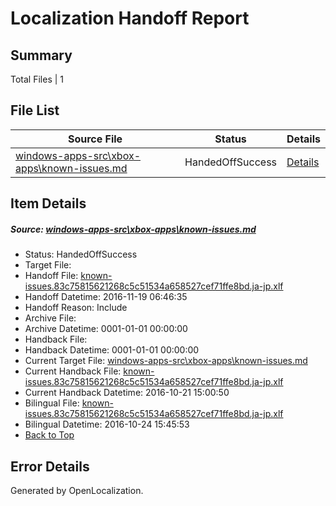# <a name='report-top'></a> Localization Handoff Report

## Summary
 Total Files | 1

## File List
 Source File | Status | Details 
 ----------- | ------ | ------- 
 [windows-apps-src\xbox-apps\known-issues.md](https://cpubwin.visualstudio.com/windows-uwp/_git/windows-uwp/commit/bee955a671dbdd03f45f4cab7ef01a6748100993?path=windows-apps-src%2Fxbox-apps%2Fknown-issues.md&_a=contents) | HandedOffSuccess | [Details](#26db02792eef6bda927bedd1ef8fcb6a644fadcf8533)

## Item Details
##### <a name='26db02792eef6bda927bedd1ef8fcb6a644fadcf8533'></a> Source: [windows-apps-src\xbox-apps\known-issues.md](https://cpubwin.visualstudio.com/windows-uwp/_git/windows-uwp/commit/bee955a671dbdd03f45f4cab7ef01a6748100993?path=windows-apps-src%2Fxbox-apps%2Fknown-issues.md&_a=contents)
* Status: HandedOffSuccess
* Target File: 
* Handoff File: [known-issues.83c75815621268c5c51534a658527cef71ffe8bd.ja-jp.xlf](https://cpubwin.visualstudio.com/windows-uwp/_git/WDCLib.handoff/commit/2add528dd6f05157be232f7e60c20510a64066aa?path=ol-handoff%2Fcpubwin%2Fwindows-uwp.ja-jp%2Fmaster%2Fknown-issues.83c75815621268c5c51534a658527cef71ffe8bd.ja-jp.xlf&_a=contents)
* Handoff Datetime: 2016-11-19 06:46:35
* Handoff Reason: Include
* Archive File: 
* Archive Datetime: 0001-01-01 00:00:00
* Handback File: 
* Handback Datetime: 0001-01-01 00:00:00
* Current Target File: [windows-apps-src\xbox-apps\known-issues.md](https://cpubwin.visualstudio.com/windows-uwp/_git/windows-uwp.ja-jp/commit/a0c9b37996e144c232a515e52bb1b63c37a2862b?path=windows-apps-src%2Fxbox-apps%2Fknown-issues.md&_a=contents)
* Current Handback File: [known-issues.83c75815621268c5c51534a658527cef71ffe8bd.ja-jp.xlf](https://cpubwin.visualstudio.com/windows-uwp/_git/WDCLib.handback/commit/480ff19d0d67081a9e8f65722d99210ca2ffc468?path=ol-handback%2FMicrosoft%2Fwindows-apps.ja-jp%2Fmaster%2Fknown-issues.83c75815621268c5c51534a658527cef71ffe8bd.ja-jp.xlf&_a=contents)
* Current Handback Datetime: 2016-10-21 15:00:50
* Bilingual File: [known-issues.83c75815621268c5c51534a658527cef71ffe8bd.ja-jp.xlf](https://cpubwin.visualstudio.com/windows-uwp/_git/WDCLib.handback/commit/480ff19d0d67081a9e8f65722d99210ca2ffc468?path=ol-handback%2FMicrosoft%2Fwindows-apps.ja-jp%2Fmaster%2Fknown-issues.83c75815621268c5c51534a658527cef71ffe8bd.ja-jp.xlf&_a=contents)
* Bilingual Datetime: 2016-10-24 15:45:53
* [Back to Top](#report-top)


## Error Details

Generated by OpenLocalization.
